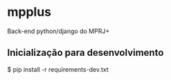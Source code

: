 # mpplus
Back-end python/django do MPRJ+

## Inicialização para desenvolvimento
$ pip install -r requirements-dev.txt
